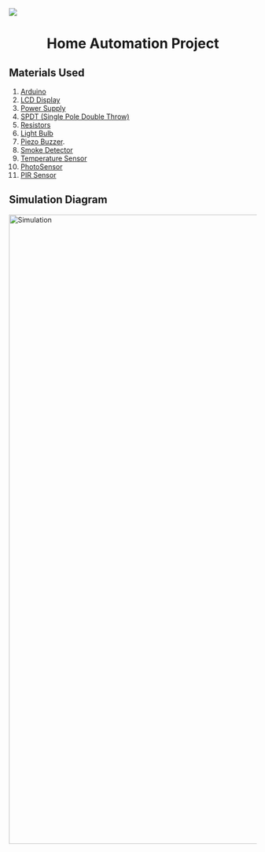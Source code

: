 <div align="left">
<a href="https://www.tinkercad.com/things/a1AlGO7kumr"><img src="https://img.shields.io/badge/Tinker%20CAD-Simulation%20Diagram-green[700]"></a>
</div>
<div align="center"><h1>Home Automation Project</h1></div>
<h2>Materials Used</h2>
<div>
  <ol>
    <li><a href="https://www.arduino.cc/" target="_main">Arduino</a></li>
    <li><a href="https://www.arduino.cc/en/Tutorial/HelloWorld" target="_main">LCD Display</a></li>
    <li> <a href="https://support.arduino.cc/hc/en-us/articles/360018922259-What-power-supply-can-I-use-with-my-Arduino-board-" target="_main">Power Supply</a></li>
    <li><a href="https://forum.arduino.cc/index.php?topic=429737.0" target="_main">SPDT (Single Pole Double Throw)</a></li>
    <li><a href="https://forum.arduino.cc/t/when-to-use-resistors-in-a-circuit/660075" target="_main">Resistors</a></li>
    <li><a href="https://tinkercad.zendesk.com/hc/en-us/community/posts/115008013127-Customing-the-light-bulb" target="_main">Light Bulb</a></li>
    <li><a href="https://create.arduino.cc/projecthub/SURYATEJA/use-a-buzzer-module-piezo-speaker-using-arduino-uno-89df45" target="_main">Piezo     Buzzer</a>.</li>
    <li><a href="https://create.arduino.cc/projecthub/Aritro/smoke-detection-using-mq-2-gas-sensor-79c54a" target="_main">Smoke Detector</a></li>
    <li><a href="https://bc-robotics.com/tutorials/using-a-tmp36-temperature-sensor-with-arduino/" target="_main">Temperature Sensor</a></li>
    <li><a href="https://arduinogetstarted.com/tutorials/arduino-light-sensor" target="_main">PhotoSensor</a></li>
    <li><a href="https://create.arduino.cc/projecthub/electropeak/pir-motion-sensor-how-to-use-pirs-w-arduino-raspberry-pi-18d7fa" target="_main">PIR Sensor</a></li>
 </ol>
</div>
<div >

<h2>Simulation Diagram</h2>
  
<img width="1280" alt="Simulation" src="https://user-images.githubusercontent.com/91147942/172211087-4463947a-846e-4316-ae7e-c3cc9e36e3a7.png">
